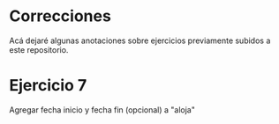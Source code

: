 # Correcciones
Acá dejaré algunas anotaciones sobre ejercicios previamente subidos a este repositorio.

# Ejercicio 7
Agregar fecha inicio y fecha fin (opcional) a "aloja"
